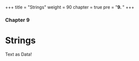 +++
title = "Strings"
weight = 90
chapter = true
pre = "<b>9. </b>"
+++

### Chapter 9

# Strings

Text as Data!
